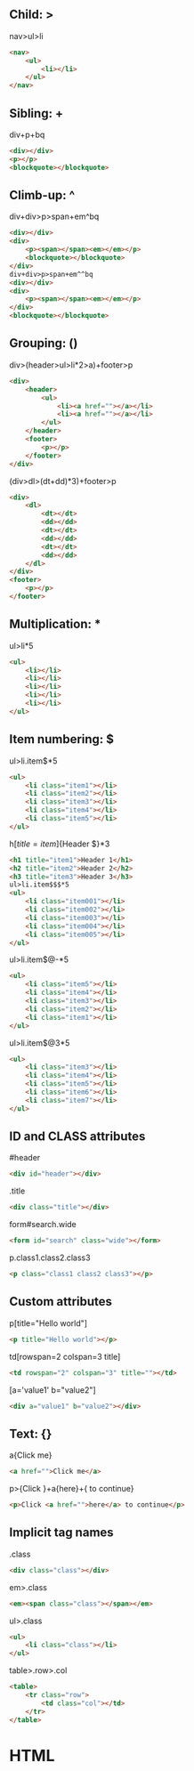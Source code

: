 
## Child: >
nav>ul>li
```html
<nav>
    <ul>
        <li></li>
    </ul>
</nav>
```

## Sibling: +
div+p+bq
```html
<div></div>
<p></p>
<blockquote></blockquote>
```

## Climb-up: ^
div+div>p>span+em^bq
```html
<div></div>
<div>
    <p><span></span><em></em></p>
    <blockquote></blockquote>
</div>
div+div>p>span+em^^bq
<div></div>
<div>
    <p><span></span><em></em></p>
</div>
<blockquote></blockquote>
```

## Grouping: ()
div>(header>ul>li*2>a)+footer>p
```html
<div>
    <header>
        <ul>
            <li><a href=""></a></li>
            <li><a href=""></a></li>
        </ul>
    </header>
    <footer>
        <p></p>
    </footer>
</div>
```

(div>dl>(dt+dd)*3)+footer>p
```html
<div>
    <dl>
        <dt></dt>
        <dd></dd>
        <dt></dt>
        <dd></dd>
        <dt></dt>
        <dd></dd>
    </dl>
</div>
<footer>
    <p></p>
</footer>
```

## Multiplication: *
ul>li*5
```html
<ul>
    <li></li>
    <li></li>
    <li></li>
    <li></li>
    <li></li>
</ul>
```

## Item numbering: $

ul>li.item$*5
```html
<ul>
    <li class="item1"></li>
    <li class="item2"></li>
    <li class="item3"></li>
    <li class="item4"></li>
    <li class="item5"></li>
</ul>
```

h$[title=item$]{Header $}*3
```html
<h1 title="item1">Header 1</h1>
<h2 title="item2">Header 2</h2>
<h3 title="item3">Header 3</h3>
ul>li.item$$$*5
<ul>
    <li class="item001"></li>
    <li class="item002"></li>
    <li class="item003"></li>
    <li class="item004"></li>
    <li class="item005"></li>
</ul>
```

ul>li.item$@-*5
```html
<ul>
    <li class="item5"></li>
    <li class="item4"></li>
    <li class="item3"></li>
    <li class="item2"></li>
    <li class="item1"></li>
</ul>
```
ul>li.item$@3*5
```html
<ul>
    <li class="item3"></li>
    <li class="item4"></li>
    <li class="item5"></li>
    <li class="item6"></li>
    <li class="item7"></li>
</ul>
```

## ID and CLASS attributes

#header
```html
<div id="header"></div>
```

.title
```html
<div class="title"></div>
```

form#search.wide
```html
<form id="search" class="wide"></form>
```

p.class1.class2.class3
```html
<p class="class1 class2 class3"></p>
```
## Custom attributes

p[title="Hello world"]
```html
<p title="Hello world"></p>
```

td[rowspan=2 colspan=3 title]
```html
<td rowspan="2" colspan="3" title=""></td>
```

[a='value1' b="value2"]
```html
<div a="value1" b="value2"></div>
```
## Text: {}

a{Click me}
```html
<a href="">Click me</a>
```

p>{Click }+a{here}+{ to continue}
```html
<p>Click <a href="">here</a> to continue</p>
```

## Implicit tag names
.class
```html
<div class="class"></div>
```

em>.class
```html
<em><span class="class"></span></em>
```

ul>.class
```html
<ul>
    <li class="class"></li>
</ul>
```

table>.row>.col
```html
<table>
    <tr class="row">
        <td class="col"></td>
    </tr>
</table>
```

# HTML

